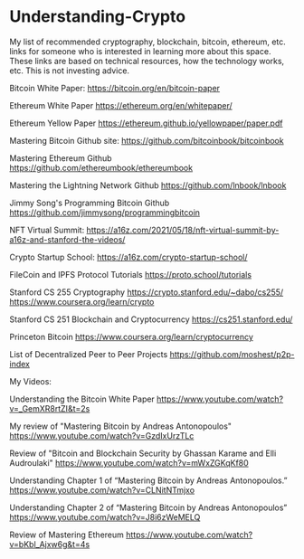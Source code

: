 # Understanding-Crypto
My list of recommended cryptography, blockchain, bitcoin, ethereum, etc. links for someone who is interested in learning more about this space.  These links are based on technical resources, how the technology works, etc.  This is not investing advice.


Bitcoin White Paper: https://bitcoin.org/en/bitcoin-paper

Ethereum White Paper https://ethereum.org/en/whitepaper/

Ethereum Yellow Paper https://ethereum.github.io/yellowpaper/paper.pdf

Mastering Bitcoin Github site: https://github.com/bitcoinbook/bitcoinbook

Mastering Ethereum Github https://github.com/ethereumbook/ethereumbook

Mastering the Lightning Network Github https://github.com/lnbook/lnbook

Jimmy Song's Programming Bitcoin Github https://github.com/jimmysong/programmingbitcoin

NFT Virtual Summit: https://a16z.com/2021/05/18/nft-virtual-summit-by-a16z-and-stanford-the-videos/

Crypto Startup School: https://a16z.com/crypto-startup-school/

FileCoin and IPFS Protocol Tutorials https://proto.school/tutorials

Stanford CS 255 Cryptography https://crypto.stanford.edu/~dabo/cs255/ https://www.coursera.org/learn/crypto

Stanford CS 251 Blockchain and Cryptocurrency https://cs251.stanford.edu/

Princeton Bitcoin https://www.coursera.org/learn/cryptocurrency

List of Decentralized Peer to Peer Projects https://github.com/moshest/p2p-index

My Videos:


Understanding the Bitcoin White Paper https://www.youtube.com/watch?v=_GemXR8rtZI&t=2s

My review of "Mastering Bitcoin by Andreas Antonopoulos" https://www.youtube.com/watch?v=GzdIxUrzTLc

Review of "Bitcoin and Blockchain Security by Ghassan Karame and Elli Audroulaki" https://www.youtube.com/watch?v=mWxZGKqKf80

Understanding Chapter 1 of “Mastering Bitcoin by Andreas Antonopoulos.” https://www.youtube.com/watch?v=CLNitNTmjxo

Understanding Chapter 2 of “Mastering Bitcoin by Andreas Antonopoulos” https://www.youtube.com/watch?v=J8i6zWeMELQ

Review of Mastering Ethereum https://www.youtube.com/watch?v=bKbl_Ajxw6g&t=4s





